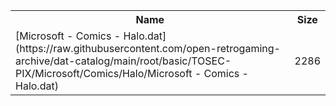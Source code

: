 <table>
<tr><th>Name</th><th>Size</th></tr>
<tr><td>[Microsoft - Comics - Halo.dat](https://raw.githubusercontent.com/open-retrogaming-archive/dat-catalog/main/root/basic/TOSEC-PIX/Microsoft/Comics/Halo/Microsoft - Comics - Halo.dat)</td><td>2286</td></tr>
</table>
